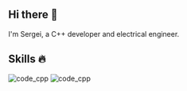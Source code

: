 ## Hi there 👋

I'm Sergei, a C++ developer and electrical engineer.

## Skills 🔥

![code_cpp](https://img.shields.io/badge/code-c%2B%2B-151946?style=for-the-badge&logo=cplusplus)
![code_cpp](https://img.shields.io/badge/code-matlab-151946?style=for-the-badge&logo=matlab)

